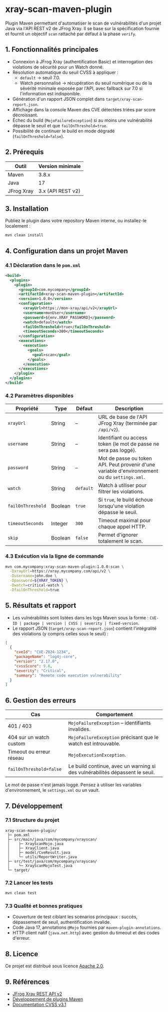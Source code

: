 # xray-scan-maven-plugin

Plugin Maven permettant d'automatiser le scan de vulnérabilités d'un projet Java via l'API REST v2 de JFrog Xray. Il se base sur la spécification fournie et fournit un objectif `scan` rattaché par défaut à la phase `verify`.

## 1. Fonctionnalités principales

- Connexion à JFrog Xray (authentification Basic) et interrogation des violations de sécurité pour un Watch donné.
- Résolution automatique du seuil CVSS à appliquer :
  - `default` → seuil 7.0.
  - Watch personnalisé → récupération du seuil numérique ou de la sévérité minimale exposée par l'API, avec fallback sur 7.0 si l'information est indisponible.
- Génération d'un rapport JSON complet dans `target/xray-scan-report.json`.
- Affichage dans la console Maven des CVE détectées triées par score décroissant.
- Échec du build (`MojoFailureException`) si au moins une vulnérabilité dépasse le seuil et que `failOnThreshold=true`.
- Possibilité de continuer le build en mode dégradé (`failOnThreshold=false`).

## 2. Prérequis

| Outil                | Version minimale |
|----------------------|------------------|
| Maven                | 3.8.x            |
| Java                 | 17               |
| JFrog Xray           | 3.x (API REST v2)|

## 3. Installation

Publiez le plugin dans votre repository Maven interne, ou installez-le localement :

```bash
mvn clean install
```

## 4. Configuration dans un projet Maven

### 4.1 Déclaration dans le `pom.xml`

```xml
<build>
  <plugins>
    <plugin>
      <groupId>com.mycompany</groupId>
      <artifactId>xray-scan-maven-plugin</artifactId>
      <version>1.0.0</version>
      <configuration>
        <xrayUrl>https://mon-xray/api/v2</xrayUrl>
        <username>monUser</username>
        <password>${env.XRAY_PASSWORD}</password>
        <watch>default</watch>
        <failOnThreshold>true</failOnThreshold>
        <timeoutSeconds>300</timeoutSeconds>
      </configuration>
      <executions>
        <execution>
          <goals>
            <goal>scan</goal>
          </goals>
        </execution>
      </executions>
    </plugin>
  </plugins>
</build>
```

### 4.2 Paramètres disponibles

| Propriété         | Type    | Défaut  | Description |
|-------------------|---------|---------|-------------|
| `xrayUrl`         | String  | –       | URL de base de l'API JFrog Xray (terminée par `/api/v2`). |
| `username`        | String  | –       | Identifiant ou access token (le mot de passe ne sera pas loggé). |
| `password`        | String  | –       | Mot de passe ou token API. Peut provenir d'une variable d'environnement ou du `settings.xml`. |
| `watch`           | String  | `default` | Watch à utiliser pour filtrer les violations. |
| `failOnThreshold` | Boolean | `true`  | Si `true`, le build échoue lorsqu'une violation dépasse le seuil. |
| `timeoutSeconds`  | Integer | `300`   | Timeout maximal pour chaque appel HTTP. |
| `skip`            | Boolean | `false` | Permet d'ignorer totalement le scan. |

### 4.3 Exécution via la ligne de commande

```bash
mvn com.mycompany:xray-scan-maven-plugin:1.0.0:scan \
  -DxrayUrl=https://xray.mycompany.com/api/v2 \
  -Dusername=john.doe \
  -Dpassword=${XRAY_TOKEN} \
  -Dwatch=critical-watch \
  -DfailOnThreshold=true
```

## 5. Résultats et rapport

- Les vulnérabilités sont listées dans les logs Maven sous la forme :
  `CVE-ID | package | version | CVSS | severity | fixed-version`.
- Le rapport JSON (`target/xray-scan-report.json`) contient l'intégralité des violations (y compris celles sous le seuil) :

```json
[
  {
    "cveId": "CVE-2024-1234",
    "packageName": "log4j-core",
    "version": "2.17.0",
    "cvssScore": 9.8,
    "severity": "Critical",
    "summary": "Remote code execution vulnerability"
  }
]
```

## 6. Gestion des erreurs

| Cas                        | Comportement |
|---------------------------|--------------|
| 401 / 403                 | `MojoFailureException` – identifiants invalides. |
| 404 sur un watch custom   | `MojoFailureException` précisant que le watch est introuvable. |
| Timeout ou erreur réseau  | `MojoExecutionException`. |
| `failOnThreshold=false`   | Le build continue, avec un warning si des vulnérabilités dépassent le seuil. |

Le mot de passe n'est jamais loggé. Pensez à utiliser les variables d'environnement, le `settings.xml` ou un vault.

## 7. Développement

### 7.1 Structure du projet

```
xray-scan-maven-plugin/
 ├─ pom.xml
 ├─ src/main/java/com/mycompany/xrayscan/
 │    ├─ XrayScanMojo.java
 │    ├─ XrayClient.java
 │    ├─ model/CveResult.java
 │    └─ utils/ReportWriter.java
 ├─ src/test/java/com/mycompany/xrayscan/
 │    └─ XrayScanMojoTest.java
 └─ target/
```

### 7.2 Lancer les tests

```bash
mvn clean test
```

### 7.3 Qualité et bonnes pratiques

- Couverture de test ciblant les scénarios principaux : succès, dépassement de seuil, authentification invalide.
- Code Java 17, annotations `@Mojo` fournies par `maven-plugin-annotations`.
- HTTP client natif (`java.net.http`) avec gestion du timeout et des codes d'erreur.

## 8. Licence

Ce projet est distribué sous licence [Apache 2.0](LICENSE).

## 9. Références

- [JFrog Xray REST API v2](https://www.jfrog.com/confluence/display/JFROG/Xray+REST+API)
- [Développement de plugins Maven](https://maven.apache.org/guides/plugin/guide-java-plugin-development.html)
- [Documentation CVSS v3.1](https://www.first.org/cvss/)
